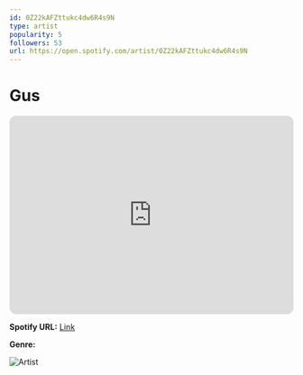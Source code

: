 ```yaml
---
id: 0Z22kAFZttukc4dw6R4s9N
type: artist
popularity: 5
followers: 53
url: https://open.spotify.com/artist/0Z22kAFZttukc4dw6R4s9N
---
```

# Gus

<iframe style="border-radius:12px" src="https://open.spotify.com/embed/artist/0Z22kAFZttukc4dw6R4s9N" width="100%" height="352" frameBorder="0" allowfullscreen="" allow="autoplay; clipboard-write; encrypted-media; fullscreen; picture-in-picture" loading="lazy"></iframe>

**Spotify URL:** [Link](https://open.spotify.com/artist/0Z22kAFZttukc4dw6R4s9N)

**Genre:** 

![Artist](https://i.scdn.co/image/ab67616d0000b273b49acf69310a3e2112500ce5)
